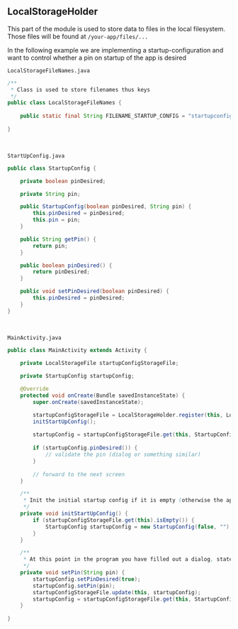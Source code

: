 ## LocalStorageHolder
This part of the module is used to store data to files in the local filesystem. Those files will be found at `/your-app/files/...`

In the following example we are implementing a startup-configuration and want to control whether a pin on startup of the app is desired

`LocalStorageFileNames.java`
```java
/**
 * Class is used to store filenames thus keys
 */
public class LocalStorageFileNames {
    
    public static final String FILENAME_STARTUP_CONFIG = "startupconfig"; // you can use files with or without .txt
    
}
```
<br>

`StartUpConfig.java`

```java
public class StartupConfig {

    private boolean pinDesired;

    private String pin;

    public StartupConfig(boolean pinDesired, String pin) {
        this.pinDesired = pinDesired;
        this.pin = pin;
    }

    public String getPin() {
        return pin;
    }

    public boolean pinDesired() {
        return pinDesired;
    }

    public void setPinDesired(boolean pinDesired) {
        this.pinDesired = pinDesired;
    }
}
```
<br>

`MainActivity.java`
```java
public class MainActivity extends Activity {

    private LocalStorageFile startupConfigStorageFile;
    
    private StartupConfig startupConfig;

    @Override
    protected void onCreate(Bundle savedInstanceState) {
        super.onCreate(savedInstanceState);

        startupConfigStorageFile = LocalStorageHolder.register(this, LocalStorageFileNames.FILENAME_STARTUP_CONFIG);
        initStartUpConfig();
        
        startupConfig = startupConfigStorageFile.get(this, StartupConfig.class);
        
        if (startupConfig.pinDesired()) {
            // validate the pin (dialog or something similar)
        }
        
        // forward to the next screen
    }

    /**
     * Init the initial startup config if it is empty (otherwise the app will crash)
     */
    private void initStartUpConfig() {
        if (startupConfigStorageFile.get(this).isEmpty()) {
            StartupConfig startupConfig = new StartupConfig(false, "");
        }
    }

    /**
     * At this point in the program you have filled out a dialog, stated that you want to use a pin and have already entered that pin. This method simply stores that to the filesystem
     */
    private void setPin(String pin) {
        startupConfig.setPinDesired(true);
        startupConfig.setPin(pin);
        startupConfigStorageFile.update(this, startupConfig);
        startupConfig = startupConfigStorageFile.get(this, StartupConfig.class); // update the private field
    }
    
}
```
